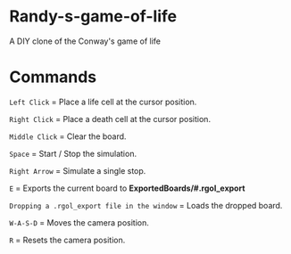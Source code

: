 # Randy-s-game-of-life
A DIY clone of the Conway's game of life 

# Commands
`Left Click` = Place a life cell at the cursor position.

`Right Click` = Place a death cell at the cursor position.

`Middle Click` = Clear the board.

`Space` = Start / Stop the simulation.

`Right Arrow` = Simulate a single stop.

`E` = Exports the current board to __ExportedBoards/#.rgol_export__

`Dropping a .rgol_export file in the window` = Loads the dropped board.

`W-A-S-D` = Moves the camera position.

`R` = Resets the camera position.